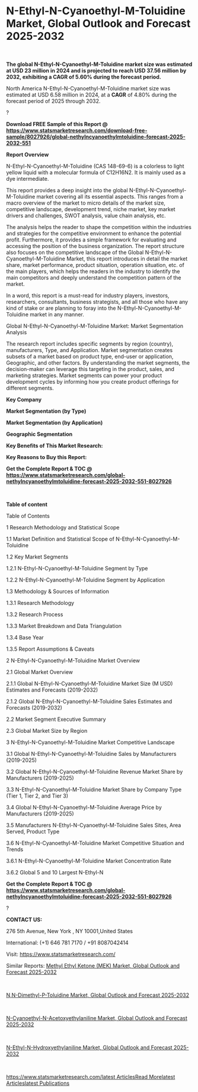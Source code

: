 <h1>N-Ethyl-N-Cyanoethyl-M-Toluidine Market, Global Outlook and Forecast 2025-2032</h1><br/><p><strong>The global N-Ethyl-N-Cyanoethyl-M-Toluidine market size was estimated at USD 23 million in 2024 and is projected to reach USD 37.56 million by 2032, exhibiting a <strong>CAGR</strong> of 5.60% during the forecast period.</strong></p>
 
 
 
 <p>North America N-Ethyl-N-Cyanoethyl-M-Toluidine market size was estimated at USD 6.58 million in 2024, at a <strong>CAGR</strong> of 4.80% during the forecast period of 2025 through 2032.</p>
 
 
 
 <p>? </p>
 
 
 
 <p><strong>Download FREE Sample of this Report @ <a href="https://www.statsmarketresearch.com/download-free-sample/8027926/global-nethylncyanoethylmtoluidine-forecast-2025-2032-551">https://www.statsmarketresearch.com/download-free-sample/8027926/global-nethylncyanoethylmtoluidine-forecast-2025-2032-551</a></strong></p>
 
 
 
 <p><strong>Report Overview</strong></p>
 
 
 
 <p>N-Ethyl-N-Cyanoethyl-M-Toluidine (CAS 148-69-6) is a colorless to light yellow liquid with a molecular formula of C12H16N2. It is mainly used as a dye intermediate.</p>
 
 
 
 <p>This report provides a deep insight into the global N-Ethyl-N-Cyanoethyl-M-Toluidine market covering all its essential aspects. This ranges from a macro overview of the market to micro details of the market size, competitive landscape, development trend, niche market, key market drivers and challenges, SWOT analysis, value chain analysis, etc.</p>
 
 
 
 <p>The analysis helps the reader to shape the competition within the industries and strategies for the competitive environment to enhance the potential profit. Furthermore, it provides a simple framework for evaluating and accessing the position of the business organization. The report structure also focuses on the competitive landscape of the Global N-Ethyl-N-Cyanoethyl-M-Toluidine Market, this report introduces in detail the market share, market performance, product situation, operation situation, etc. of the main players, which helps the readers in the industry to identify the main competitors and deeply understand the competition pattern of the market.</p>
 
 
 
 <p>In a word, this report is a must-read for industry players, investors, researchers, consultants, business strategists, and all those who have any kind of stake or are planning to foray into the N-Ethyl-N-Cyanoethyl-M-Toluidine market in any manner.</p>
 
 
 
 <p>Global N-Ethyl-N-Cyanoethyl-M-Toluidine Market: Market Segmentation Analysis</p>
 
 
 
 <p>The research report includes specific segments by region (country), manufacturers, Type, and Application. Market segmentation creates subsets of a market based on product type, end-user or application, Geographic, and other factors. By understanding the market segments, the decision-maker can leverage this targeting in the product, sales, and marketing strategies. Market segments can power your product development cycles by informing how you create product offerings for different segments.</p>
 
 
 
 <p><strong>Key Company</strong></p>
 
 
 
 <p><strong>Market Segmentation (by Type)</strong></p>
 
 
 
 <p><strong>Market Segmentation (<strong>by Application</strong>)</strong></p>
 
 
 
 <p><strong>Geographic Segmentation</strong></p>
 
 
 
 <p><strong>Key Benefits of This Market Research:</strong></p>
 
 
 
 <p><strong>Key <strong>Reasons to Buy</strong> this Report:</strong></p>
 
 
 
 <div><b>Get the Complete Report & TOC @ <a href="https://www.statsmarketresearch.com/global-nethylncyanoethylmtoluidine-forecast-2025-2032-551-8027926">https://www.statsmarketresearch.com/global-nethylncyanoethylmtoluidine-forecast-2025-2032-551-8027926</a></b></div>
 
 
 
 <p><br />
 
 <b>Table of content</b></p>
 
 
 
 <p>Table of Contents<br />
 
 1 Research Methodology and Statistical Scope<br />
 
 1.1 Market Definition and Statistical Scope of N-Ethyl-N-Cyanoethyl-M-Toluidine<br />
 
 1.2 Key Market Segments<br />
 
 1.2.1 N-Ethyl-N-Cyanoethyl-M-Toluidine Segment by Type<br />
 
 1.2.2 N-Ethyl-N-Cyanoethyl-M-Toluidine Segment by Application<br />
 
 1.3 Methodology & Sources of Information<br />
 
 1.3.1 Research Methodology<br />
 
 1.3.2 Research Process<br />
 
 1.3.3 Market Breakdown and Data Triangulation<br />
 
 1.3.4 Base Year<br />
 
 1.3.5 Report Assumptions & Caveats<br />
 
 2 N-Ethyl-N-Cyanoethyl-M-Toluidine Market Overview<br />
 
 2.1 Global Market Overview<br />
 
 2.1.1 Global N-Ethyl-N-Cyanoethyl-M-Toluidine Market Size (M USD) Estimates and Forecasts (2019-2032)<br />
 
 2.1.2 Global N-Ethyl-N-Cyanoethyl-M-Toluidine Sales Estimates and Forecasts (2019-2032)<br />
 
 2.2 Market Segment Executive Summary<br />
 
 2.3 Global Market Size by Region<br />
 
 3 N-Ethyl-N-Cyanoethyl-M-Toluidine Market Competitive Landscape<br />
 
 3.1 Global N-Ethyl-N-Cyanoethyl-M-Toluidine Sales by Manufacturers (2019-2025)<br />
 
 3.2 Global N-Ethyl-N-Cyanoethyl-M-Toluidine Revenue Market Share by Manufacturers (2019-2025)<br />
 
 3.3 N-Ethyl-N-Cyanoethyl-M-Toluidine Market Share by Company Type (Tier 1, Tier 2, and Tier 3)<br />
 
 3.4 Global N-Ethyl-N-Cyanoethyl-M-Toluidine Average Price by Manufacturers (2019-2025)<br />
 
 3.5 Manufacturers N-Ethyl-N-Cyanoethyl-M-Toluidine Sales Sites, Area Served, Product Type<br />
 
 3.6 N-Ethyl-N-Cyanoethyl-M-Toluidine Market Competitive Situation and Trends<br />
 
 3.6.1 N-Ethyl-N-Cyanoethyl-M-Toluidine Market Concentration Rate<br />
 
 3.6.2 Global 5 and 10 Largest N-Ethyl-N</p>
 
 
 
 <div><b>Get the Complete Report & TOC @ <a href="https://www.statsmarketresearch.com/global-nethylncyanoethylmtoluidine-forecast-2025-2032-551-8027926">https://www.statsmarketresearch.com/global-nethylncyanoethylmtoluidine-forecast-2025-2032-551-8027926</a></b></div>
 
 
 
 <p>? </p>
 
 
 
 <p><b>CONTACT US:</b><br />
 
 276 5th Avenue, New York , NY 10001,United States<br />
 
 International: (+1) 646 781 7170 / +91 8087042414<br />
 
 Visit: <a href="https://www.statsmarketresearch.com/">https://www.statsmarketresearch.com/</a><br />
 
 Similar Reports: <a href="https://www.statsmarketresearch.com/global-nethylncyanoethylmtoluidine-forecast-2025-2032-551-8027926">Methyl Ethyl Ketone (MEK) Market, Global Outlook and Forecast 2025-2032</a><br />
 
 <br />
 
 <a href="https://www.statsmarketresearch.com/global-nethylncyanoethylmtoluidine-forecast-2025-2032-551-8027926">N,N-Dimethyl-P-Toluidine Market, Global Outlook and Forecast 2025-2032</a><br />
 
 <br />
 
 <a href="https://www.statsmarketresearch.com/global-nethylncyanoethylmtoluidine-forecast-2025-2032-551-8027926">N-Cyanoethyl-N-Acetoxyethylaniline Market, Global Outlook and Forecast 2025-2032</a><br />
 
 <br />
 
 <a href="https://www.statsmarketresearch.com/global-nethylncyanoethylmtoluidine-forecast-2025-2032-551-8027926">N-Ethyl-N-Hydroxyethylaniline Market, Global Outlook and Forecast 2025-2032</a><br />
 
 <br />
 
 <a href="https://gyeongbokgung.com">https://www.statsmarketresearch.com/</a><a href="https://hallyeomaritime.com">latest Articles</a><a href="https://jingwansa.com">Read More</a><a href="https://nguoiviet.jp/">latest Articles</a><a href="https://www.intelmarketresearch.com/">latest Publications</a></p>